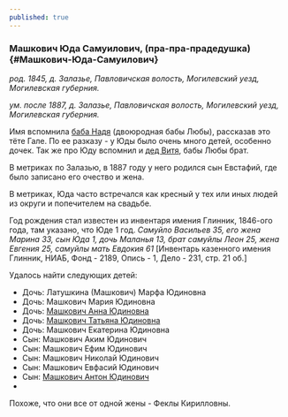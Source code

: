 ```yaml
---
published: true
---
```


### Машкович Юда Самуилович, (пра-пра-прадедушка) {#Машкович-Юда-Самуилович}

_род. 1845, д. Залазье, Павловичская волость, Могилевский уезд, Могилевская губерния._

_ум. после 1887, д. Залазье, Павловичская волость, Могилевский уезд, Могилевская губерния._

Имя вспомнила [баба Надя](#Машкович-Надежда-Прохоровна) (двоюродная бабы Любы), рассказав это тёте Гале. 
По ее разказу - у Юды было очень много детей, особенно дочек.
Так же про Юду вспомнил и [дед Витя](#Машкович-Виктор-Федорович), бабы Любы брат.

В метриках по Залазью, в 1887 году у него родился сын Евстафий, где было записано его очество и жена.

В метриках, Юда часто встречался как кресный у тех или иных людей из округи и попечителем на свадьбе.

Год рождения стал известен из инвентаря имения Глинник, 1846-ого года, там указано, что Юде 1 год. 
_Самуйло Васильев 35, его жена Марина 33, сын Юда 1, дочь Маланья 13, брат самуйлы Леон 25, жена Евгения 25, самуйлы мать Евдокия 61_
[Инвентарь казенного имения Глинник, НИАБ, Фонд - 2189, Опись - 1, Дело - 231, стр. 21 об.]

Удалось найти следующих детей:
- Дочь: Латушкина (Машкович) Марфа Юдиновна
- Дочь: Машкович Мария Юдиновна
- Дочь: [Машкович Анна Юдиновна](#Машкович-Анна-Юдиновна)
- Дочь: [Машкович Татьяна Юдиновна](#Машкович-Татьяна-Юдиновна)
- Дочь: Машкович Екатерина Юдиновна
- Сын: Машкович Аким Юдинович
- Сын: Машкович Ефим Юдинович
- Сын: Машкович Николай Юдинович
- Сын: Машкович Евфасий Юдинович
- Сын: [Машкович Антон Юдинович](#Машкович-Антон-Юдинович)
- 
Похоже, что они все от одной жены - Феклы Кирилловны.
